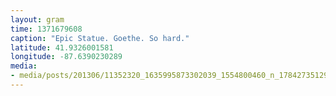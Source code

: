 ```yaml
---
layout: gram
time: 1371679608
caption: "Epic Statue. Goethe. So hard."
latitude: 41.9326001581
longitude: -87.6390230289
media:
- media/posts/201306/11352320_1635995873302039_1554800460_n_17842735129000351.jpg
---
```


